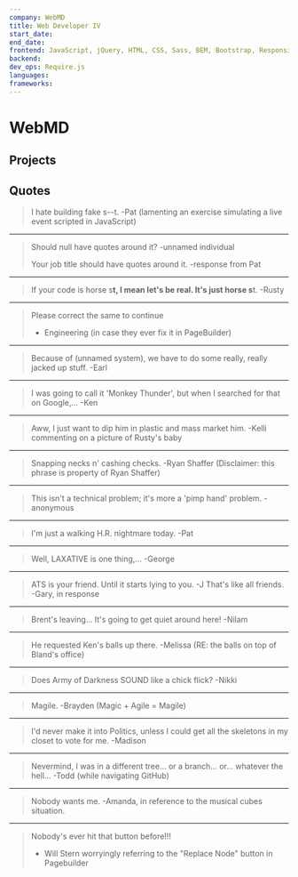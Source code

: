 ```yaml
---
company: WebMD
title: Web Developer IV
start_date:
end_date:
frontend: JavaScript, jQuery, HTML, CSS, Sass, BEM, Bootstrap, Responsive Design, Web Accessibility, SEO
backend:
dev_ops: Require.js
languages:
frameworks:
---
```


# WebMD

## Projects

## Quotes

> I hate building fake s--t.
> -Pat (lamenting an exercise simulating a live event scripted in JavaScript)

---

> Should null have quotes around it?
> -unnamed individual
>
> Your job title should have quotes around it.
> -response from Pat

---

> If your code is horse s**t, I mean let's be real. It's just horse s**t.
> -Rusty

---

> Please correct the same to continue
> - Engineering (in case they ever fix it in PageBuilder)

---

> Because of (unnamed system), we have to do some really, really jacked up stuff.
> -Earl

---

> I was going to call it 'Monkey Thunder', but when I searched for that on Google,...
> -Ken

---

> Aww, I just want to dip him in plastic and mass market him.
> -Kelli commenting on a picture of Rusty's baby

---

> Snapping necks n' cashing checks.
> -Ryan Shaffer (Disclaimer: this phrase is property of Ryan Shaffer)

---

> This isn't a technical problem; it's more a 'pimp hand' problem.
> -anonymous

---

> I'm just a walking H.R. nightmare today.
> -Pat

---

> Well, LAXATIVE is one thing,...
> -George

---

> ATS is your friend. Until it starts lying to you.
> -J
> That's like all friends.
> -Gary, in response

---

> Brent's leaving... It's going to get quiet around here!
> -Nilam

---

> He requested Ken's balls up there.
>  -Melissa (RE: the balls on top of Bland's office)

---

> Does Army of Darkness SOUND like a chick flick?
> -Nikki

---

> Magile.
> -Brayden (Magic + Agile = Magile)

---

> I'd never make it into Politics, unless I could get all the skeletons in my closet to vote for me.
> -Madison


---

> Nevermind, I was in a different tree... or a branch... or... whatever the hell...
> -Todd (while navigating GitHub)
---

> Nobody wants me.
> -Amanda, in reference to the musical cubes situation.

---

> Nobody's ever hit that button before!!!
>  - Will Stern worryingly referring to the "Replace Node" button in Pagebuilder

<!--
Collaborated with product managers, designers, web publishers, and producers to build and implement sponsored revenue products, modules and widgets using Agile / SCRUM methodology.

- Hand-coded and documented modular website components using object-oriented vanilla JavaScript and jQuery.
- Team lead for key revenue generating products and initiatives
- Converted a Flash-based widget for iPhone / iPad compatibility using HTML5, CSS3 animations and JavaScript
- Mentored and on-boarded new team members
- Maintained and managed multiple projects and consistently met tight deadlines.
- Received a “Star” award for outstanding teamwork
- Skills Used: JavaScript (jQuery), CSS3 (Sass / Compass), HTML5, XSL / XSLT, Documentum, WordPress, Endeca WebStudio, Git, Github Enterprise

2003 – 2005

Web Developer (Contractor), 2003 - 2005

Worked with graphics design group and senior producers to develop full-scale HTML projects

- Ensured accessibility against supported browser matrix.
- Prototyped new information architecture for web site redesign resulting in an improved user experience for site visitors.
- Performed user testing for new web site structure determining an optimized categorization of web site content and navigation.
- Created an intranet portal to chronicle development progress and to facilitate development discussions.

---

## Hot Topics

## Tutorials

- How to setup add a DBM to Slideshow
- Rich Media Quiz Has many flavors.
- Healthy Tips

## Keywords

Ads, Quiz, Rich Media, Metrics, Video, Symptom Checker, Decision Select


## TODO

- [ ] Add Typeahead for Keywords, Articles and Tutorials
- [ ] Randomize Affirmation Quote


## Template

- How it looks
- Assets
  - CSS
  - JS
  - HTML
- Advanced
  - XSL

-->
